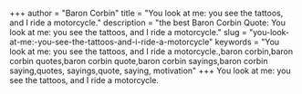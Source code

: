 +++
author = "Baron Corbin"
title = "You look at me: you see the tattoos, and I ride a motorcycle."
description = "the best Baron Corbin Quote: You look at me: you see the tattoos, and I ride a motorcycle."
slug = "you-look-at-me:-you-see-the-tattoos-and-i-ride-a-motorcycle"
keywords = "You look at me: you see the tattoos, and I ride a motorcycle.,baron corbin,baron corbin quotes,baron corbin quote,baron corbin sayings,baron corbin saying,quotes, sayings,quote, saying, motivation"
+++
You look at me: you see the tattoos, and I ride a motorcycle.
